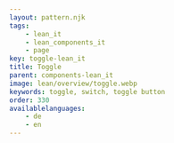 ```yaml
---
layout: pattern.njk
tags: 
    - lean_it
    - lean_components_it
    - page
key: toggle-lean_it
title: Toggle
parent: components-lean_it
image: lean/overview/toggle.webp
keywords: toggle, switch, toggle button
order: 330
availablelanguages: 
    - de
    - en
---
```


